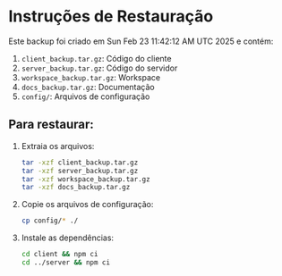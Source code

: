 # Instruções de Restauração

Este backup foi criado em Sun Feb 23 11:42:12 AM UTC 2025 e contém:

1. `client_backup.tar.gz`: Código do cliente
2. `server_backup.tar.gz`: Código do servidor
3. `workspace_backup.tar.gz`: Workspace
4. `docs_backup.tar.gz`: Documentação
5. `config/`: Arquivos de configuração

## Para restaurar:

1. Extraia os arquivos:
   ```bash
   tar -xzf client_backup.tar.gz
   tar -xzf server_backup.tar.gz
   tar -xzf workspace_backup.tar.gz
   tar -xzf docs_backup.tar.gz
   ```

2. Copie os arquivos de configuração:
   ```bash
   cp config/* ./
   ```

3. Instale as dependências:
   ```bash
   cd client && npm ci
   cd ../server && npm ci
   ```
